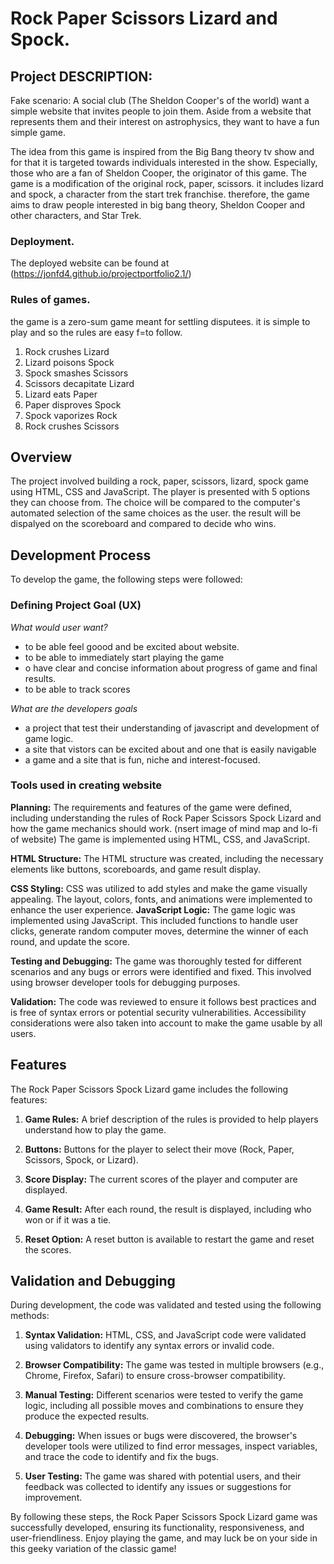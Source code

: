 # Rock Paper Scissors Lizard and Spock.
## Project DESCRIPTION:
Fake scenario: A social club (The Sheldon Cooper's of the world) want a simple website that invites people to join them. Aside from a website that represents them and their interest on astrophysics, they want to have a fun simple game.

The idea from this game is inspired from the Big Bang theory tv show and for that it is targeted towards individuals interested in the show.
Especially, those who are a fan of Sheldon Cooper, the originator of this game. 
The game is a modification of the original rock, paper, scissors. it includes lizard and spock, a character from the start trek franchise. 
therefore, the game aims to draw people interested in big bang theory, Sheldon Cooper and other characters, and Star Trek.
### Deployment.

The deployed website can be found at (https://jonfd4.github.io/projectportfolio2.1/)

### Rules of games.

the game is a zero-sum game meant for settling disputees. it is simple to play and so the rules are easy f=to follow.
1. Rock crushes Lizard
2. Lizard poisons Spock
3. Spock smashes Scissors
4. Scissors decapitate Lizard
5. Lizard eats Paper
6. Paper disproves Spock
7. Spock vaporizes Rock
8. Rock crushes Scissors

## Overview
The project involved building a rock, paper, scissors, lizard, spock game using HTML, CSS and JavaScript. The player is presented with 5 options they can choose from. The choice will be compared to the computer's automated selection of the same choices as the user. the result will be dispalyed on the scoreboard and compared to decide who wins. 

## Development Process

To develop the game, the following steps were followed:

### Defining  Project Goal (UX)
 *What would user want?*
- to be able feel goood and be excited about website.
- to be able to immediately start playing the game
- o have clear and concise information about progress of game and final results.
- to be able to track scores

*What are the developers goals*
-  a project that test their understanding of javascript and development of game logic.
- a site that vistors can be excited about and one that is easily navigable
- a game and a site that is fun, niche and interest-focused.

### Tools used in creating website

 **Planning:** 
The requirements and features of the game were defined, including understanding the rules of Rock Paper Scissors Spock Lizard and how the game mechanics should work.
  (nsert image of mind map and lo-fi of website)
The game is implemented using HTML, CSS, and JavaScript.

**HTML Structure:** The HTML structure was created, including the necessary elements like buttons, scoreboards, and game result display.

**CSS Styling:** CSS was utilized to add styles and make the game visually appealing. The layout, colors, fonts, and animations were implemented to enhance the user experience.
 **JavaScript Logic:** The game logic was implemented using JavaScript. This included functions to handle user clicks, generate random computer moves, determine the winner of each round, and update the score.

 **Testing and Debugging:** The game was thoroughly tested for different scenarios and any bugs or errors were identified and fixed. This involved using browser developer tools for debugging purposes.

 **Validation:** The code was reviewed to ensure it follows best practices and is free of syntax errors or potential security vulnerabilities. Accessibility considerations were also taken into account to make the game usable by all users.

## Features

The Rock Paper Scissors Spock Lizard game includes the following features:

1. **Game Rules:** A brief description of the rules is provided to help players understand how to play the game.

2. **Buttons:** Buttons for the player to select their move (Rock, Paper, Scissors, Spock, or Lizard).

3. **Score Display:** The current scores of the player and computer are displayed.

4. **Game Result:** After each round, the result is displayed, including who won or if it was a tie.

5. **Reset Option:** A reset button is available to restart the game and reset the scores.

## Validation and Debugging

During development, the code was validated and tested using the following methods:

1. **Syntax Validation:** HTML, CSS, and JavaScript code were validated using validators to identify any syntax errors or invalid code.

2. **Browser Compatibility:** The game was tested in multiple browsers (e.g., Chrome, Firefox, Safari) to ensure cross-browser compatibility.

3. **Manual Testing:** Different scenarios were tested to verify the game logic, including all possible moves and combinations to ensure they produce the expected results.

4. **Debugging:** When issues or bugs were discovered, the browser's developer tools were utilized to find error messages, inspect variables, and trace the code to identify and fix the bugs.

5. **User Testing:** The game was shared with potential users, and their feedback was collected to identify any issues or suggestions for improvement.

By following these steps, the Rock Paper Scissors Spock Lizard game was successfully developed, ensuring its functionality, responsiveness, and user-friendliness. Enjoy playing the game, and may luck be on your side in this geeky variation of the classic game!